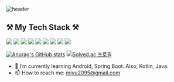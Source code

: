 ![header](https://capsule-render.vercel.app/api?type=Waving&color=auto&height=300&section=header&text=Thirdsense3&fontSize=90&animation=fadeIn)


## ⚒️ My Tech Stack ⚒️

<img src="https://img.shields.io/badge/C++-00599C?style=flat-square&logo=C%2B%2B&logoColor=yellow"/></a>
<img src="https://img.shields.io/badge/C-A8B9CC?style=flat-square&logo=C&logoColor=black"/></a>
<img src="https://img.shields.io/badge/Java-007396?style=flat-square&logo=java&logoColor=black&color=yellow"/></a>
<img src="https://img.shields.io/badge/Kotlin-0095D5?style=flat-square&logo=Kotlin&logoColor=blueviolet&color=black"/></a>
<img src="https://img.shields.io/badge/MySQL-4479A1?style=flat-square&logo=MySQL&logoColor=blue&color=white"/></a>
<img src="https://img.shields.io/badge/Android-3DDC84?style=flat-square&logo=Android&logoColor=black&color=brightgreen"/></a>
<img src="https://img.shields.io/badge/Spring-6DB33F?style=flat-square&logo=Spring&logoColor=white&color=green"/></a>
<img src="https://img.shields.io/badge/Python-3766AB?style=flat-square&logo=Python&logoColor=white"/></a>
<img src="https://img.shields.io/badge/vue.js-4FC08D?style=flat-square&logo=Vue.js&logoColor=white"/></a>


[![Anurag's GitHub stats](https://github-readme-stats.vercel.app/api?username=Thirdsense3)](https://github.com/anuraghazra/github-readme-stats)
[![Solved.ac 프로필](http://mazassumnida.wtf/api/v2/generate_badge?boj=myu1231)](https://solved.ac/myu1231)


- 🌱 I’m currently learning Android, Spring Boot. Also, Kotlin, Java.
- 📫 How to reach me: miyu2095@gmail.com

<!--
**Thirdsense3/Thirdsense3** is a ✨ _special_ ✨ repository because its `README.md` (this file) appears on your GitHub profile.

Here are some ideas to get you started:

- 🔭 I’m currently working on ...
- 🌱 I’m currently learning ...
- 👯 I’m looking to collaborate on ...
- 🤔 I’m looking for help with ...
- 💬 Ask me about ...
- 📫 How to reach me: ...
- 😄 Pronouns: ...
- ⚡ Fun fact: ...
-->
